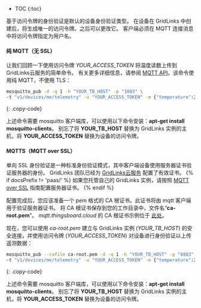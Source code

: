 * TOC
{:toc}


基于访问令牌的身份验证是默认的设备身份验证类型。
在设备在 GridLinks 中创建后，将生成唯一的访问令牌。之后可以更改它。
客户端必须在 MQTT 连接消息中将访问令牌指定为用户名。

#### 纯 MQTT（无 SSL）

让我们回顾一下使用访问令牌 *YOUR_ACCESS_TOKEN* 将温度读数上传到GridLinks云服务的简单命令。
有关更多详细信息，请参阅 [MQTT API](/docs/{{docsPrefix}}reference/mqtt-api/)。该命令使用纯 MQTT，不使用 TLS：

```bash
mosquitto_pub -d -q 1 -h "YOUR_TB_HOST" -p "1883" \ 
-t "v1/devices/me/telemetry" -u "YOUR_ACCESS_TOKEN" -m {"temperature":25}
```
{: .copy-code}

上述命令需要 mosquitto 客户端库，可以使用以下命令安装：**apt-get install mosquitto-clients**。
别忘了将 **YOUR_TB_HOST** 替换为 GridLinks 实例的主机，将 **YOUR_ACCESS_TOKEN** 替换为设备的访问令牌。

#### MQTTS（MQTT over SSL）

单向 SSL 身份验证是一种标准身份验证模式，其中客户端设备使用服务器证书验证服务器的身份。
GridLinks 团队已经为 [GridLinks云服务](https://gridlinks.codingas.com/signup) 配置了有效证书。
{% if docsPrefix != 'paas/' %}
如果您托管自己的 GridLinks 实例，请按照 [MQTT over SSL](/docs/{{docsPrefix}}user-guide/mqtt-over-ssl/) 指南配置服务器证书。
{% endif %}

配置完成后，您应该准备一个 pem 格式的 CA 根证书。此证书将由 mqtt 客户端用于验证服务器证书。
将 CA 根证书保存到您的工作目录中，文件名“**ca-root.pem**”。
*mqtt.thingsboard.cloud* 的 CA 根证书示例位于 [此处](/docs/paas/user-guide/resources/mqtt-over-ssl/ca-root.pem)。

现在，您可以使用 *ca-root.pem* 建立与 GridLinks 实例 (*YOUR_TB_HOST*) 的安全连接，并使用访问令牌 (*YOUR_ACCESS_TOKEN*) 对设备进行身份验证以上传遥测数据：

```bash
mosquitto_pub --cafile ca-root.pem -d -q 1 -h "YOUR_TB_HOST" -p "8883" \
-t "v1/devices/me/telemetry" -u "YOUR_ACCESS_TOKEN" -m {"temperature":25}
```
{: .copy-code}

上述命令需要 mosquitto 客户端库，可以使用以下命令安装：**apt-get install mosquitto-clients**。
别忘了将 **YOUR_TB_HOST** 替换为 GridLinks 实例的主机，将 **YOUR_ACCESS_TOKEN** 替换为设备的访问令牌。